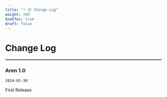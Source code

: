 ```yaml
---
title: "└ 📋 Change Log"
weight: 200
bookToc: true
draft: false
---
```


Change Log
===========

<hr style="border: 1px solid #44c0c9;">

### Aren 1.0

`2024-01-30`

First Release
